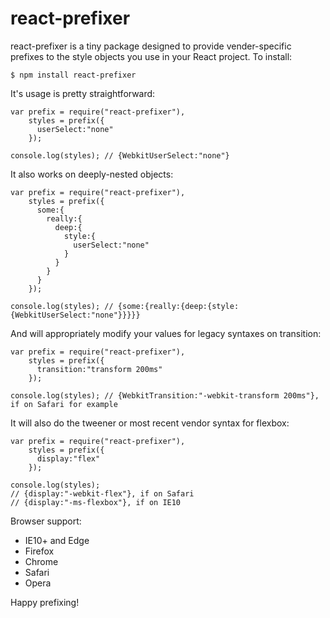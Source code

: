 # react-prefixer

react-prefixer is a tiny package designed to provide vender-specific prefixes to the style objects you use in your React project. To install:

```
$ npm install react-prefixer
```

It's usage is pretty straightforward:

```
var prefix = require("react-prefixer"),
    styles = prefix({
      userSelect:"none"
    });
    
console.log(styles); // {WebkitUserSelect:"none"}
```

It also works on deeply-nested objects:

```
var prefix = require("react-prefixer"),
    styles = prefix({
      some:{
        really:{
          deep:{
            style:{
              userSelect:"none"
            }
          }
        }
      }
    });
    
console.log(styles); // {some:{really:{deep:{style:{WebkitUserSelect:"none"}}}}}
```

And will appropriately modify your values for legacy syntaxes on transition:

```
var prefix = require("react-prefixer"),
    styles = prefix({
      transition:"transform 200ms"
    });
    
console.log(styles); // {WebkitTransition:"-webkit-transform 200ms"}, if on Safari for example
```

It will also do the tweener or most recent vendor syntax for flexbox:

```
var prefix = require("react-prefixer"),
    styles = prefix({
      display:"flex"
    });
    
console.log(styles); 
// {display:"-webkit-flex"}, if on Safari
// {display:"-ms-flexbox"}, if on IE10
```

Browser support:
* IE10+ and Edge
* Firefox
* Chrome
* Safari
* Opera

Happy prefixing!
